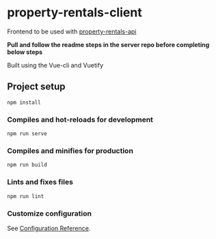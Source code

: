 # property-rentals-client
Frontend to be used with [property-rentals-api](https://github.com/bsl333/property-rentals-api)

**Pull and follow the readme steps in the server repo before completing below steps**


Built using the Vue-cli and Vuetify
## Project setup
```
npm install
```

### Compiles and hot-reloads for development
```
npm run serve
```

### Compiles and minifies for production
```
npm run build
```

### Lints and fixes files
```
npm run lint
```

### Customize configuration
See [Configuration Reference](https://cli.vuejs.org/config/).

